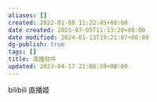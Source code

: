 ```yaml
---
aliases: []
created: 2022-01-08 11:22:45+08:00
date created: 2023-07-05T11:13:20+08:00
date modified: 2024-01-13T19:21:07+08:00
dg-publish: true
tags: []
title: 直播软件
updated: 2023-04-17 21:08:59+08:00
---
```


bilibili 直播姬